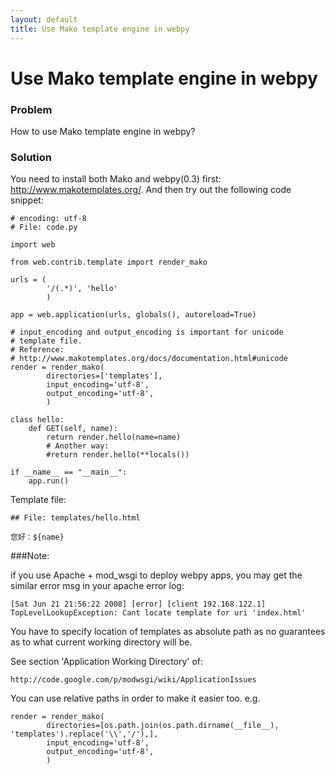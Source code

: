 ```yaml
---
layout: default
title: Use Mako template engine in webpy
---
```


# Use Mako template engine in webpy

### Problem
How to use Mako template engine in webpy?

### Solution

You need to install both Mako and webpy(0.3) first: http://www.makotemplates.org/. And then try out the following code snippet:

    # encoding: utf-8
    # File: code.py

    import web

    from web.contrib.template import render_mako

    urls = (
            '/(.*)', 'hello'
            )

    app = web.application(urls, globals(), autoreload=True)

    # input_encoding and output_encoding is important for unicode
    # template file.
    # Reference:
    # http://www.makotemplates.org/docs/documentation.html#unicode
    render = render_mako(
            directories=['templates'],
            input_encoding='utf-8',
            output_encoding='utf-8',
            )

    class hello:
        def GET(self, name):
            return render.hello(name=name)
            # Another way:
            #return render.hello(**locals())

    if __name__ == "__main__":
        app.run()

Template file:

    ## File: templates/hello.html

    您好：${name}

###Note:

if you use Apache + mod_wsgi to deploy webpy apps, you may get the similar error msg in your apache error log:

    [Sat Jun 21 21:56:22 2008] [error] [client 192.168.122.1] TopLevelLookupException: Cant locate template for uri 'index.html'

You have to specify location of templates as absolute path as no
guarantees as to what current working directory will be.

See section 'Application Working Directory' of:

    http://code.google.com/p/modwsgi/wiki/ApplicationIssues

You can use relative paths in order to make it easier too. e.g.

    render = render_mako(
            directories=[os.path.join(os.path.dirname(__file__), 'templates').replace('\\','/'),],
            input_encoding='utf-8',
            output_encoding='utf-8',
            )